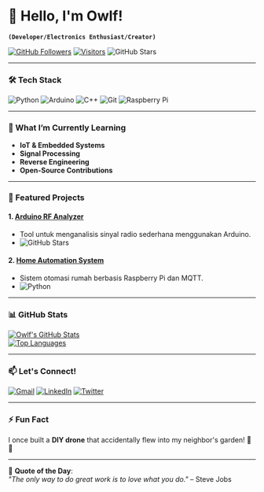 # 👋 Hello, I'm Owlf!

**`(Developer/Electronics Enthusiast/Creator)`**

[![GitHub Followers](https://img.shields.io/github/followers/0wwf?label=Follow%20Me&style=social)](https://github.com/0wwf)
[![Visitors](https://komarev.com/ghpvc/?username=0wwf&label=Profile%20Views&color=blueviolet)](https://github.com/0wwf)
![GitHub Stars](https://img.shields.io/github/stars/0wwf?label=Repo%20Stars&style=social)

---

### 🛠️ Tech Stack

![Python](https://img.shields.io/badge/-Python-3776AB?style=flat&logo=python&logoColor=white)
![Arduino](https://img.shields.io/badge/-Arduino-00979D?style=flat&logo=arduino&logoColor=white)
![C++](https://img.shields.io/badge/-C++-00599C?style=flat&logo=c%2B%2B&logoColor=white)
![Git](https://img.shields.io/badge/-Git-F05032?style=flat&logo=git&logoColor=white)
![Raspberry Pi](https://img.shields.io/badge/-Raspberry%20Pi-C51A4A?style=flat&logo=raspberry-pi&logoColor=white)

---

### 🌱 What I’m Currently Learning

- **IoT & Embedded Systems**  
- **Signal Processing**  
- **Reverse Engineering**  
- **Open-Source Contributions**

---

### 🚀 Featured Projects

#### 1. [Arduino RF Analyzer](https://github.com/0wwf/arduino-rf-analyzer)
   - Tool untuk menganalisis sinyal radio sederhana menggunakan Arduino.
   - ![GitHub Stars](https://img.shields.io/github/stars/0wwf/arduino-rf-analyzer?style=flat)

#### 2. [Home Automation System](https://github.com/0wwf/smart-home-iot)
   - Sistem otomasi rumah berbasis Raspberry Pi dan MQTT.
   - ![Python](https://img.shields.io/badge/-Python-3776AB)

---

### 📊 GitHub Stats

[![Owlf's GitHub Stats](https://github-readme-stats.vercel.app/api?username=0wwf&show_icons=true&theme=radical)](https://github.com/0wwf)  
[![Top Languages](https://github-readme-stats.vercel.app/api/top-langs/?username=0wwf&layout=compact&theme=radical)](https://github.com/0wwf)

---

### 📫 Let's Connect!

[![Gmail](https://img.shields.io/badge/-Email-D14836?style=flat&logo=gmail&logoColor=white)](mailto:your-email@example.com)
[![LinkedIn](https://img.shields.io/badge/-LinkedIn-0077B5?style=flat&logo=linkedin&logoColor=white)](https://linkedin.com/in/your-profile)
[![Twitter](https://img.shields.io/badge/-Twitter-1DA1F2?style=flat&logo=twitter&logoColor=white)](https://twitter.com/your-handle)

---

### ⚡ Fun Fact

I once built a **DIY drone** that accidentally flew into my neighbor's garden! 🌿🚁

---

📌 **Quote of the Day**:  
*"The only way to do great work is to love what you do."* – Steve Jobs
